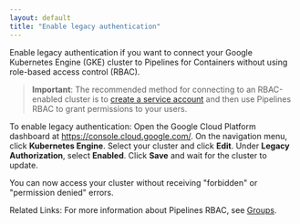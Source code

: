 ```yaml
---
layout: default
title: "Enable legacy authentication"
---
```


Enable legacy authentication if you want to connect your Google Kubernetes Engine (GKE) cluster to Pipelines for Containers without using role-based access control (RBAC). 

> **Important**: The recommended method for connecting to an RBAC-enabled cluster is to [create a service account](./pfc_permissions_kube_rbac.html) and then use Pipelines RBAC to grant permissions to your users.    

To enable legacy authentication:
Open the Google Cloud Platform dashboard at https://console.cloud.google.com/.
On the navigation menu, click **Kubernetes Engine**.
Select your cluster and click **Edit**.
Under **Legacy Authorization**, select **Enabled**.
Click **Save** and wait for the cluster to update.

You can now access your cluster without receiving "forbidden" or "permission denied" errors.

Related Links:
For more information about Pipelines RBAC, see [Groups](./group.html). 
